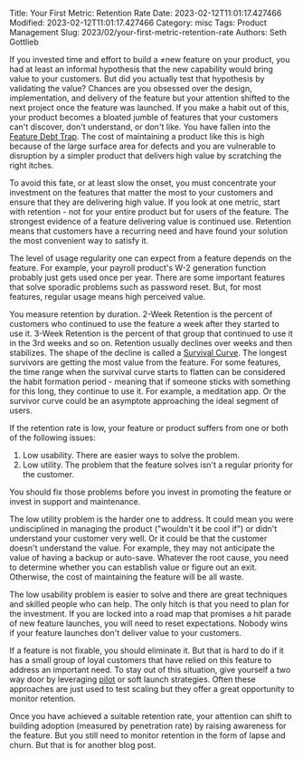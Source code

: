 Title: Your First Metric: Retention Rate
Date: 2023-02-12T11:01:17.427466
Modified: 2023-02-12T11:01:17.427466
Category: misc
Tags: Product Management
Slug: 2023/02/your-first-metric-retention-rate
Authors: Seth Gottlieb

If you invested time and effort to build a ≠new feature on your product, you had at least an informal hypothesis that the new capability would bring value to your customers. But did you actually test that hypothesis by validating the value? Chances are you obsessed over the design, implementation, and delivery of the feature but your attention shifted to the next project once the feature was launched. If you make a habit out of this, your product becomes a bloated jumble of features that your customers can't discover, don't understand, or don't like. You have fallen into the [Feature Debt Trap](https://medium.com/@dlondon4/introducing-feature-debt-the-unconventional-sibling-of-tech-debt-4e046609f53a). The cost of maintaining a product like this is high because of the large surface area for defects and you are vulnerable to disruption by a simpler product that delivers high value by scratching the right itches.

To avoid this fate, or at least slow the onset, you must concentrate your investment on the features that matter the most to your customers and ensure that they are delivering high value. If you look at one metric, start with retention - not for your entire product but for users of the feature. The strongest evidence of a feature delivering value is continued use. Retention means that customers have a recurring need and have found your solution the most convenient way to satisfy it. 

The level of usage regularity one can expect from a feature depends on the feature. For example, your payroll product's W-2 generation function probably just gets used once per year. There are some important features that solve sporadic problems such as password reset. But, for most features, regular usage means high perceived value. 

You measure retention by duration. 2-Week Retention is the percent of customers who continued to use the feature a week after they started to use it. 3-Week Retention is the percent of that group that continued to use it in the 3rd weeks and so on. Retention usually declines over weeks and then stabilizes. The shape of the decline is called a [Survival Curve](https://towardsdatascience.com/survival-analysis-to-understand-customer-retention-e3724f3f7ea2). The longest survivors are getting the most value from the feature. For some features, the time range when the survival curve starts to flatten can be considered the habit formation period - meaning that if someone sticks with something for this long, they continue to use it. For example, a meditation app.  Or the survivor curve could be an asymptote approaching the ideal segment of users. 

If the retention rate is low, your feature or product suffers from one or both of the following issues:

1. Low usability. There are easier ways to solve the problem. 
2. Low utility. The problem that the feature solves isn't a regular priority for the customer. 

You should fix those problems before you invest in promoting the feature or invest in support and maintenance.  

The low utility problem is the harder one to address. It could mean you were undisciplined in managing the product ("wouldn't it be cool if") or didn't understand your customer very well. Or it could be that the customer doesn't understand the value. For example, they may not anticipate the value of having a backup or auto-save. Whatever the root cause, you need to determine whether you can establish value or figure out an exit. Otherwise, the cost of maintaining the feature will be all waste. 

The low usability problem is easier to solve and there are great techniques and skilled people who can help. The only hitch is that you need to plan for the investment. If you are locked into a road map that promises a hit parade of new feature launches, you will need to reset expectations. Nobody wins if your feature launches don't deliver value to your customers. 

If a feature is not fixable, you should eliminate it. But that is hard to do if it has a small group of loyal customers that have relied on this feature to address an important need. To stay out of this situation, give yourself a two way door by leveraging [pilot](https://www.contenthere.net/2007/03/poc-prototype-or-pilot-when-and-why_92.html) or soft launch strategies. Often these approaches are just used to test scaling but they offer a great opportunity to monitor retention. 

Once you have achieved a suitable retention rate, your attention can shift to building adoption (measured by penetration rate) by raising awareness for the feature. But you still need to monitor retention in the form of lapse and churn. But that is for another blog post.  
